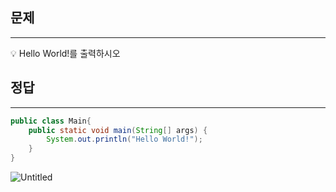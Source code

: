 ## 문제

---

<aside>
💡 Hello World!를 출력하시오

</aside>

## 정답

---

```java
public class Main{
	public static void main(String[] args) {
		System.out.println("Hello World!");
	}
}
```

![Untitled](https://prod-files-secure.s3.us-west-2.amazonaws.com/3a65bb49-82ac-4d30-9ac8-66f5a5cfda94/767422c0-fb47-4c7d-a9cd-afbb1b89ab30/Untitled.png)
